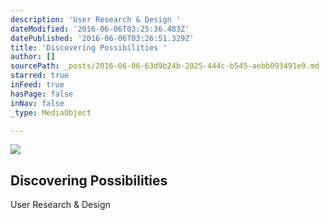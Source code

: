 ```yaml
---
description: 'User Research & Design '
dateModified: '2016-06-06T03:25:36.483Z'
datePublished: '2016-06-06T03:26:51.329Z'
title: 'Discovering Possibilities '
author: []
sourcePath: _posts/2016-06-06-63d9b24b-2025-444c-b545-aebb093491e9.md
starred: true
inFeed: true
hasPage: false
inNav: false
_type: MediaObject

---
```

<article style=""><img src="https://the-grid-user-content.s3-us-west-2.amazonaws.com/f6fa0c30-2c4f-4329-8698-f9157f703a8d.jpg" /><h1>Discovering Possibilities </h1><p>User Research &amp; Design </p></article>